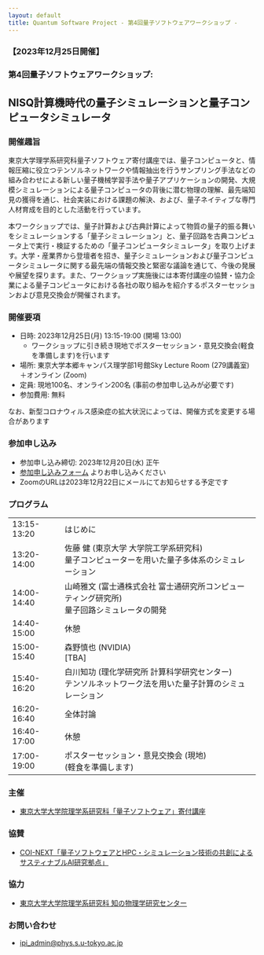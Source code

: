 ```yaml
---
layout: default
title: Quantum Software Project - 第4回量子ソフトウェアワークショップ - 
---
```


### 【2023年12月25日開催】
### 第4回量子ソフトウェアワークショップ: 
## NISQ計算機時代の量子シミュレーションと量子コンピュータシミュレータ

### 開催趣旨

東京大学理学系研究科量子ソフトウェア寄付講座では、量子コンピュータと、情報圧縮に役立つテンソルネットワークや情報抽出を行うサンプリング手法などの組み合わせによる新しい量子機械学習手法や量子アプリケーションの開発、大規模シミュレーションによる量子コンピュータの背後に潜む物理の理解、最先端知見の獲得を通じ、社会実装における課題の解決、および、量子ネイティブな専門人材育成を目的とした活動を行っています。

本ワークショップでは、量子計算および古典計算によって物質の量子的振る舞いをシミュレーションする「量子シミュレーション」と、量子回路を古典コンピュータ上で実行・検証するための「量子コンピュータシミュレータ」を取り上げます。大学・産業界から登壇者を招き、量子シミュレーションおよび量子コンピュータシミュレータに関する最先端の情報交換と緊密な議論を通じて、今後の発展や展望を探ります。また、ワークショップ実施後には本寄付講座の協賛・協力企業による量子コンピュータにおける各社の取り組みを紹介するポスターセッションおよび意見交換会が開催されます。

### 開催要項

* 日時: 2023年12月25日(月) 13:15-19:00 (開場 13:00)
  - ワークショップに引き続き現地でポスターセッション・意見交換会(軽食を準備します)を行います
* 場所: 東京大学本郷キャンパス理学部1号館Sky Lecture Room (279講義室)＋オンライン (Zoom)
* 定員: 現地100名、オンライン200名 (事前の参加申し込みが必要です)
* 参加費用: 無料

なお、新型コロナウィルス感染症の拡大状況によっては、開催方式を変更する場合があります

### 参加申し込み

* 参加申し込み締切: 2023年12月20日(水) 正午
* [参加申し込みフォーム](https://forms.gle/4FcGycAEg2q9tAGt8) よりお申し込みください
* ZoomのURLは2023年12月22日にメールにてお知らせする予定です

### プログラム

<table>
<tr><td> 13:15-13:20</td><td>はじめに</td></tr>
<tr><td> 13:20-14:00</td><td>佐藤 健 (東京大学 大学院工学系研究科)<br/>量子コンピューターを用いた量子多体系のシミュレーション</td></tr>
<tr><td> 14:00-14:40</td><td>山崎雅文 (富士通株式会社 富士通研究所コンピューティング研究所)<br/>量子回路シミュレータの開発</td></tr>
<tr><td> 14:40-15:00</td><td>休憩</td></tr>
<tr><td> 15:00-15:40</td><td>森野慎也 (NVIDIA)<br/>[TBA]</td></tr>
<tr><td> 15:40-16:20</td><td>白川知功 (理化学研究所 計算科学研究センター)<br/>テンソルネットワーク法を用いた量子計算のシミュレーション</td></tr>
<tr><td> 16:20-16:40</td><td>全体討論</td></tr>
<tr><td> 16:40-17:00</td><td>休憩</td></tr>
<tr><td> 17:00-19:00</td><td>ポスターセッション・意見交換会 (現地)<br/> (軽食を準備します)</td></tr>
</table>

### 主催

* [東京大学大学院理学系研究科「量子ソフトウェア」寄付講座](https://qsw.phys.s.u-tokyo.ac.jp)

### 協賛

* [COI-NEXT「量子ソフトウェアとHPC・シミュレーション技術の共創によるサスティナブルAI研究拠点」](https://sqai.jp)

### 協力

* [東京大学大学院理学系研究科 知の物理学研究センター](https://www.phys.s.u-tokyo.ac.jp/lp/ipi/)

### お問い合わせ

* [ipi_admin@phys.s.u-tokyo.ac.jp](mailto:ipi_admin@phys.s.u-tokyo.ac.jp)
